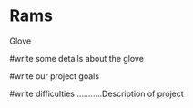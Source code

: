 # Rams
Glove

#write some details about the glove

#write our project goals

#write difficulties  ...........Description of project 
